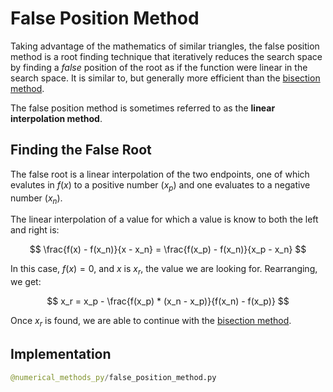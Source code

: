 # False Position Method

Taking advantage of the mathematics of similar triangles, the false position method is a root finding technique that iteratively reduces the search space by finding a *false* position of the root as if the function were linear in the search space. It is similar to, but generally more efficient than the [bisection method](/bisection-method).

The false position method is sometimes referred to as the **linear interpolation method**.

## Finding the False Root

The false root is a linear interpolation of the two endpoints, one of which evalutes in $f(x)$ to a positive number ($x_p$) and one evaluates to a negative number ($x_n$).

The linear interpolation of a value for which a value is know to both the left and right is:

$$
\frac{f(x) - f(x_n)}{x - x_n} = \frac{f(x_p) - f(x_n)}{x_p - x_n}
$$

In this case, $f(x) = 0$, and $x$ is $x_r$, the value we are looking for. Rearranging, we get:

$$
x_r = x_p - \frac{f(x_p) * (x_n - x_p)}{f(x_n) - f(x_p)}
$$

Once $x_r$ is found, we are able to continue with the [bisection method](/bisection-method).

## Implementation

```py example false position method with divide by zero considerations
@numerical_methods_py/false_position_method.py
```
